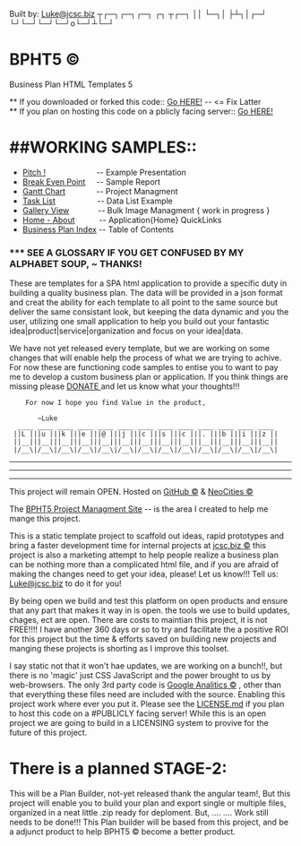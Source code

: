 Built by: Luke@jcsc.biz
 ┬┌─┐┌─┐┌─┐ ┌┐ ┬┌─┐
 ││  └─┐│   ├┴┐│┌─┘
└┘└─┘└─┘└─┘o└─┘┴└─┘
 

# BPHT5  &copy;
Business Plan HTML Templates 5


** If you downloaded or forked this code:: [Go HERE!](BPHT5.com)  -- <= Fix Latter<br />
** If you plan on hosting this code on a pblicly facing server:: [Go HERE!](BPHT5.com/LICENSE.md) 


# ##WORKING SAMPLES::
-  [Pitch !](https://jewettcitysoftwarecorporation.github.io/BPHT5/anatomy-of-a-pitch.html)&nbsp;&nbsp;&nbsp;&nbsp;&nbsp;&nbsp;&nbsp;&nbsp;&nbsp;&nbsp;&nbsp;&nbsp;&nbsp;&nbsp;&nbsp;&nbsp;&nbsp;&nbsp;&nbsp;&nbsp;&nbsp;&nbsp;    --  Example Presentation
-  [Break Even Point](http://bpht5.neocities.org/BreakEvenPoint.html)&nbsp;&nbsp;&nbsp;&nbsp;  --  Sample Report
-  [Gantt Chart](http://bpht5.neocities.org/PlanGantt.html)&nbsp;&nbsp;&nbsp;&nbsp;&nbsp;&nbsp;&nbsp;&nbsp;&nbsp;&nbsp;&nbsp;&nbsp;&nbsp;  --  Project Managment
-  [Task List](http://bpht5.neocities.org/Task%20List.html)&nbsp;&nbsp;&nbsp;&nbsp;&nbsp;&nbsp;&nbsp;&nbsp;&nbsp;&nbsp;&nbsp;&nbsp;&nbsp;&nbsp;&nbsp;&nbsp;&nbsp;&nbsp;  --  Data List Example
-  [Gallery View](http://bpht5.neocities.org/galleryView.html)&nbsp;&nbsp;&nbsp;&nbsp;&nbsp;&nbsp;&nbsp;&nbsp;&nbsp;&nbsp;&nbsp;&nbsp;  --  Bulk Image Managment { work in progress }
-  [Home - About](http://bpht5.neocities.org/cabode.html)&nbsp;&nbsp;&nbsp;&nbsp;&nbsp;&nbsp;&nbsp;&nbsp;&nbsp;&nbsp;&nbsp;--  Application{Home} QuickLinks
-  [Business Plan Index](https://jewettcitysoftwarecorporation.github.io/BPHT5/BP-Index.html)  --  Table of Contents


### *** SEE A GLOSSARY IF YOU GET CONFUSED BY MY ALPHABET SOUP, ~ THANKS!

These are templates for a SPA html application to provide a specific duty in building a quality business plan.  The data will be provided in a json format and creat the ability for each template to all point to the same source but deliver the same consistant look, but keeping the data dynamic and you the user, utilizing one small application to help you build out your fantastic idea|product|service|organization and focus on your idea|data.

We have not yet released every template, but we are working on some changes that will enable help the process of what we are trying to achive.  For now these are functioning code samples to entise you to want to pay me to develop a custom business plan or application.  If you think things are missing please [ DONATE ](https://jewettcitysoftwarecorporation.github.io/ReferenceLogger/Donate.html) and let us know what your thoughts!!!

 		For now I hope you find Value in the product,      
 
           ~Luke
      ____ ____ ____ ____ ____ ____ ____ ____ ____ ____ ____ ____ ____ 
     ||L |||u |||k |||e |||@ |||j |||c |||s |||c |||. |||b |||i |||z ||
     ||__|||__|||__|||__|||__|||__|||__|||__|||__|||__|||__|||__|||__||
     |/__\|/__\|/__\|/__\|/__\|/__\|/__\|/__\|/__\|/__\|/__\|/__\|/__\|

    
                                                                  
                                                                         
          
******************************************************************************************************
******************************************************************************************************
******************************************************************************************************


This project will remain OPEN.  Hosted on [GitHub  &copy;](BPHT5.com) & [NeoCities  &copy;](DEMO.BPHT5.com) 

The [BPHT5 Project Managment Site](project.BPHT5.com)  -- is the area I created to help me mange this project.


This is a static template project to scaffold out ideas, rapid prototypes and bring a faster development time for internal projects at [jcsc.biz  &copy;](jcsc.biz) this project is also a marketing attempt to help people realize a business plan can be nothing more than a complicated html file, and if you are afraid of making the changes need to get your idea, please! Let us know!!!  Tell us: [Luke@jcsc.biz](mailto:Luke@jcsc.biz) to do it for you!

By being open we build and test this platform on open products and ensure that any part that makes it way in is open.  the tools we use to build updates, chages, ect are open.  There are costs to maintian this project, it is not FREE!!!!  I have another 360 days or so to try and facilitate the a positive ROI for this project but the time & efforts saved on building new projects and manging these projects is shorting as I improve this toolset.

I say static not that it won't hae updates, we are working on a bunch!!, but there is no 'magic' just CSS JavaScript and the power brought to us by web-browsers.  The only 3rd party code is [Google Analitics &copy;](https://datastudio.google.com/u/0/org//reporting/0B3KavpYxixKGdzhTS3lZWjZON2M/page/1M) , other than that everything these files need are included with the source.  Enabling this project work where ever you put it.  Please see the [LICENSE.md](LICENSE.md) if you plan to host this code on a #PUBLICLY facing server!  While this is an open project we are going to build in a LICENSING system to provive for the future of this project.


# There is a planned STAGE-2:

This will be a Plan Builder, not-yet released thank the angular team!,  But this project will enable you to build your plan and export single or multiple files, organized in a neat little .zip ready for deploment.  But, .... .... Work still needs to be done!!!  This Plan builder will be based from this project, and be a adjunct product to help BPHT5  &copy; become a better product.
